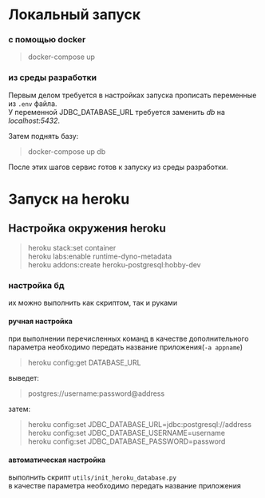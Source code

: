 # Локальный запуск
### с помощью docker
> docker-compose up

### из среды разработки
Первым делом требуется в настройках запуска прописать переменные из `.env` файла.  
У переменной JDBC_DATABASE_URL требуется заменить _db_ на _localhost:5432_.  

Затем поднять базу:
> docker-compose up db

После этих шагов сервис готов к запуску из среды разработки.


# Запуск на heroku
## Настройка окружения heroku
> heroku stack:set container  
> heroku labs:enable runtime-dyno-metadata  
> heroku addons:create heroku-postgresql:hobby-dev

### настройка бд
их можно выполнить как скриптом, так и руками

#### ручная настройка
при выполнении перечисленных команд в качестве дополнительного параметра 
необходимо передать название приложения(`-a appname`)

> heroku config:get DATABASE_URL  

выведет:  
> postgres://username:password@address  

затем:
> heroku config:set JDBC_DATABASE_URL=jdbc:postgresql://address  
> heroku config:set JDBC_DATABASE_USERNAME=username  
> heroku config:set JDBC_DATABASE_PASSWORD=password

#### автоматическая настройка
выполнить скрипт `utils/init_heroku_database.py`  
в качестве параметра необходимо передать название приложения
